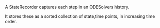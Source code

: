 A StateRecorder captures each step in an ODESolvers history. 

It stores these as a sorted collection of state,time points, in increasing time order.